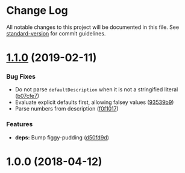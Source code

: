 # Change Log

All notable changes to this project will be documented in this file. See [standard-version](https://github.com/conventional-changelog/standard-version) for commit guidelines.

<a name="1.1.0"></a>
# [1.1.0](https://github.com/evocateur/butterscotch-pudding/compare/v1.0.0...v1.1.0) (2019-02-11)


### Bug Fixes

* Do not parse `defaultDescription` when it is not a stringified literal ([b07cfe7](https://github.com/evocateur/butterscotch-pudding/commit/b07cfe7))
* Evaluate explicit defaults first, allowing falsey values ([93539b9](https://github.com/evocateur/butterscotch-pudding/commit/93539b9))
* Parse numbers from description ([f0f1017](https://github.com/evocateur/butterscotch-pudding/commit/f0f1017))


### Features

* **deps:** Bump figgy-pudding ([d50fd9d](https://github.com/evocateur/butterscotch-pudding/commit/d50fd9d))



<a name="1.0.0"></a>
# 1.0.0 (2018-04-12)
